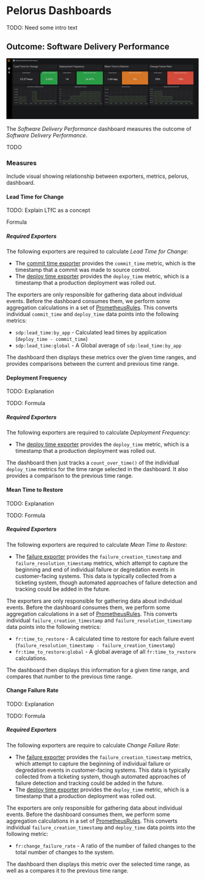 # Pelorus Dashboards

TODO: Need some intro text

## Outcome: Software Delivery Performance

![Software Delivery Performance dashboard](/media/sdp-dashboard.png)

The _Software Delivery Performance_ dashboard measures the outcome of _Software Delivery Performance_. 

TODO

### Measures

Include visual showing relationship between exporters, metrics, pelorus, dashboard.

#### Lead Time for Change

TODO: Explain LTfC as a concept

Formula

##### Required Exporters

The following exporters are required to calculate _Lead Time for Change_:

* The [commit time exporter](/exporters/committime) provides the `commit_time` metric, which is the timestamp that a commit was made to source control.
* The [deploy time exporter](/exporters/deploytime) provides the `deploy_time` metric, which is a timestamp that a production deployment was rolled out.

The exporters are only responsible for gathering data about individual events. Before the dashboard consumes them, we perform some aggregation calculations in a set of [PrometheusRules](/charts/deploy/prometheus-rules.yaml). This converts individual `commit_time` and `deploy_time` data points into the following metrics:

* `sdp:lead_time:by_app` - Calculated lead times by application (`deploy_time - commit_time`)
* `sdp:lead_time:global` - A Global average of `sdp:lead_time:by_app`

The dashboard then displays these metrics over the given time ranges, and provides comparisons between the current and previous time range.

#### Deployment Frequency

TODO: Explanation

TODO: Formula

##### Required Exporters

The following exporters are required to calculate _Deployment Frequency_:

* The [deploy time exporter](/exporters/deploytime) provides the `deploy_time` metric, which is a timestamp that a production deployment was rolled out.

The dashboard then just tracks a `count_over_time()` of the individual `deploy_time` metrics for the time range selected in the dashboard. It also provides a comparison to the previous time range.

#### Mean Time to Restore

TODO: Explanation

TODO: Formula

##### Required Exporters

The following exporters are required to calculate _Mean Time to Restore_:

* The [failure exporter](/exporters/failure) provides the `failure_creation_timestamp` and `failure_resolution_timestamp` metrics, which attempt to capture the beginning and end of individual failure or degredation events in customer-facing systems. This data is typically collected from a ticketing system, though automated approaches of failure detection and tracking could be added in the future.

The exporters are only responsible for gathering data about individual events. Before the dashboard consumes them, we perform some aggregation calculations in a set of [PrometheusRules](/charts/deploy/prometheus-rules.yaml). This converts individual `failure_creation_timestamp` and `failure_resolution_timestamp` data points into the following metrics:

* `fr:time_to_restore` - A calculated time to restore for each failure event (`failure_resolution_timestamp - failure_creation_timestamp`)
* `fr:time_to_restore:global` - A global average of all `fr:time_to_restore` calculations.

The dashboard then displays this information for a given time range, and compares that number to the previous time range.

#### Change Failure Rate

TODO: Explanation

TODO: Formula

##### Required Exporters

The following exporters are require to calculate _Change Failure Rate_:

* The [failure exporter](/exporters/failure) provides the `failure_creation_timestamp` metrics, which attempt to capture the beginning of individual failure or degredation events in customer-facing systems. This data is typically collected from a ticketing system, though automated approaches of failure detection and tracking could be added in the future.
* The [deploy time exporter](/exporters/deploytime) provides the `deploy_time` metric, which is a timestamp that a production deployment was rolled out.

The exporters are only responsible for gathering data about individual events. Before the dashboard consumes them, we perform some aggregation calculations in a set of [PrometheusRules](/charts/deploy/prometheus-rules.yaml). This converts individual `failure_creation_timestamp` and `deploy_time` data points into the following metric:

* `fr:change_failure_rate` - A ratio of the number of failed changes to the total number of changes to the system.

The dashboard then displays this metric over the selected time range, as well as a compares it to the previous time range.